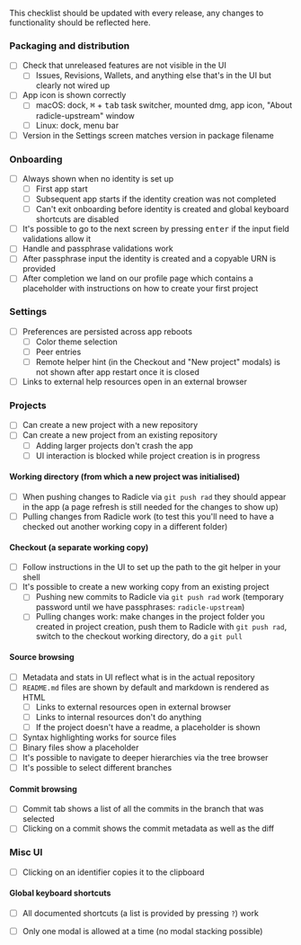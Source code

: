 This checklist should be updated with every release, any changes to
functionality should be reflected here.

### Packaging and distribution
- [ ] Check that unreleased features are not visible in the UI
  - [ ] Issues, Revisions, Wallets, and anything else that's in the UI but
    clearly not wired up
- [ ] App icon is shown correctly
  - [ ] macOS: dock, <kbd>⌘</kbd> + <kbd>tab</kbd> task switcher, mounted dmg,
    app icon, "About radicle-upstream" window
  - [ ] Linux: dock, menu bar
- [ ] Version in the Settings screen matches version in package filename

### Onboarding
- [ ] Always shown when no identity is set up
  - [ ] First app start
  - [ ] Subsequent app starts if the identity creation was not completed
  - [ ] Can't exit onboarding before identity is created and global keyboard
    shortcuts are disabled
- [ ] It's possible to go to the next screen by pressing <kbd>enter</kbd> if
  the input field validations allow it
- [ ] Handle and passphrase validations work
- [ ] After passphrase input the identity is created and a copyable URN is
  provided
- [ ] After completion we land on our profile page which contains a placeholder
  with instructions on how to create your first project

### Settings
- [ ] Preferences are persisted across app reboots
  - [ ] Color theme selection
  - [ ] Peer entries
  - [ ] Remote helper hint (in the Checkout and "New project" modals) is not
    shown after app restart once it is closed
- [ ] Links to external help resources open in an external browser

### Projects
- [ ] Can create a new project with a new repository
- [ ] Can create a new project from an existing repository
  - [ ] Adding larger projects don't crash the app
  - [ ] UI interaction is blocked while project creation is in progress

#### Working directory (from which a new project was initialised)
- [ ] When pushing changes to Radicle via `git push rad` they should appear in
  the app (a page refresh is still needed for the changes to show up)
- [ ] Pulling changes from Radicle work (to test this you'll need to have a
  checked out another working copy in a different folder)

#### Checkout (a separate working copy)
  - [ ] Follow instructions in the UI to set up the path to the git helper in
    your shell
  - [ ] It's possible to create a new working copy from an existing project
    - [ ] Pushing new commits to Radicle via `git push rad` work (temporary
      password until we have passphrases: `radicle-upstream`)
    - [ ] Pulling changes work: make changes in the project folder you created
      in project creation, push them to Radicle with `git push rad`, switch to
      the checkout working directory, do a `git pull`

#### Source browsing
- [ ] Metadata and stats in UI reflect what is in the actual repository
- [ ] `README.md` files are shown by default and markdown is rendered as HTML
  - [ ] Links to external resources open in external browser
  - [ ] Links to internal resources don't do anything
  - [ ] If the project doesn't have a readme, a placeholder is shown
- [ ] Syntax highlighting works for source files
- [ ] Binary files show a placeholder
- [ ] It's possible to navigate to deeper hierarchies via the tree browser
- [ ] It's possible to select different branches

#### Commit browsing
- [ ] Commit tab shows a list of all the commits in the branch that was
  selected
- [ ] Clicking on a commit shows the commit metadata as well as the diff

### Misc UI
- [ ] Clicking on an identifier copies it to the clipboard

#### Global keyboard shortcuts
- [ ] All documented shortcuts (a list is provided by pressing `?`) work
- [ ] Only one modal is allowed at a time (no modal stacking possible)


[re]: https://github.com/radicle-dev/radicle-upstream/blob/master/CHANGELOG.md

